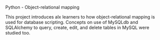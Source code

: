 Python - Object-relational mapping

This project introduces alx learners to how object-relational mapping is used for database scripting. Concepts on use of MySQLdb and SQLAlchemy to query, create, edit, and delete tables in MySQL were studied too.
